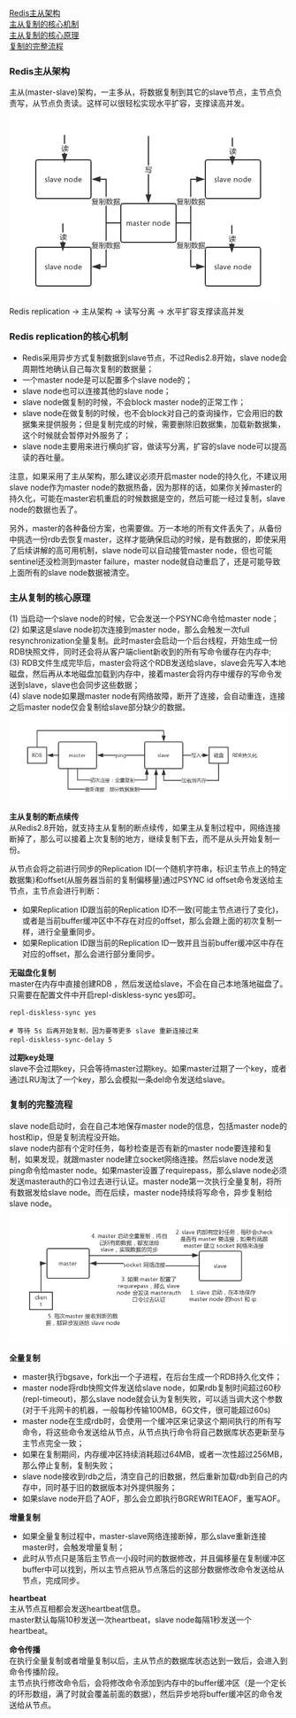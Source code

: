 [Redis主从架构](#Redis主从架构)  
[主从复制的核心机制](#主从复制的核心机制)  
[主从复制的核心原理](#主从复制的核心原理)  
[复制的完整流程](#复制的完整流程) 

### Redis主从架构
主从(master-slave)架构，一主多从，将数据复制到其它的slave节点，主节点负责写，从节点负责读。这样可以很轻松实现水平扩容，支撑读高并发。
![](../../resources/redis/redis-master-slave.png)  
Redis replication -> 主从架构 -> 读写分离 -> 水平扩容支撑读高并发

### Redis replication的核心机制
- Redis采用异步方式复制数据到slave节点，不过Redis2.8开始，slave node会周期性地确认自己每次复制的数据量；
- 一个master node是可以配置多个slave node的；
- slave node也可以连接其他的slave node；
- slave node做复制的时候，不会block master node的正常工作；
- slave node在做复制的时候，也不会block对自己的查询操作，它会用旧的数据集来提供服务；但是复制完成的时候，需要删除旧数据集，加载新数据集，这个时候就会暂停对外服务了；
- slave node主要用来进行横向扩容，做读写分离，扩容的slave node可以提高读的吞吐量。  

注意，如果采用了主从架构，那么建议必须开启master node的持久化，不建议用slave node作为master node的数据热备，因为那样的话，如果你关掉master的持久化，可能在master宕机重启的时候数据是空的，然后可能一经过复制，slave node的数据也丢了。  
  
另外，master的各种备份方案，也需要做。万一本地的所有文件丢失了，从备份中挑选一份rdb去恢复master，这样才能确保启动的时候，是有数据的，即使采用了后续讲解的高可用机制，slave node可以自动接管master node，但也可能sentinel还没检测到master failure，master node就自动重启了，还是可能导致上面所有的slave node数据被清空。

### 主从复制的核心原理
(1) 当启动一个slave node的时候，它会发送一个PSYNC命令给master node；  
(2) 如果这是slave node初次连接到master node，那么会触发一次full resynchronization全量复制。此时master会启动一个后台线程，开始生成一份RDB快照文件，同时还会将从客户端client新收到的所有写命令缓存在内存中;   
(3) RDB文件生成完毕后，master会将这个RDB发送给slave，slave会先写入本地磁盘，然后再从本地磁盘加载到内存中，接着master会将内存中缓存的写命令发送到slave，slave也会同步这些数据；   
(4) slave node如果跟master node有网络故障，断开了连接，会自动重连，连接之后master node仅会复制给slave部分缺少的数据。
![](../../resources/redis/redis-master-slave-replication.png)

**主从复制的断点续传**  
从Redis2.8开始，就支持主从复制的断点续传，如果主从复制过程中，网络连接断掉了，那么可以接着上次复制的地方，继续复制下去，而不是从头开始复制一份。

从节点会将之前进行同步的Replication ID(一个随机字符串，标识主节点上的特定数据集)和offset(从服务器当前的复制偏移量)通过PSYNC id offset命令发送给主节点，主节点会进行判断：
- 如果Replication ID跟当前的Replication ID不一致(可能主节点进行了变化)，或者是当前buffer缓冲区中不存在对应的offset，那么会跟上面的初次复制一样，进行全量重同步。
- 如果Replication ID跟当前的Replication ID一致并且当前buffer缓冲区中存在对应的offset，那么会进行部分重同步。

**无磁盘化复制**  
master在内存中直接创建RDB ，然后发送给slave，不会在自己本地落地磁盘了。只需要在配置文件中开启repl-diskless-sync yes即可。
```
repl-diskless-sync yes

# 等待 5s 后再开始复制，因为要等更多 slave 重新连接过来
repl-diskless-sync-delay 5
```

**过期key处理**  
slave不会过期key，只会等待master过期key。如果master过期了一个key，或者通过LRU淘汰了一个key，那么会模拟一条del命令发送给slave。  

### 复制的完整流程
slave node启动时，会在自己本地保存master node的信息，包括master node的host和ip，但是复制流程没开始。  
slave node内部有个定时任务，每秒检查是否有新的master node要连接和复制，如果发现，就跟master node建立socket网络连接。然后slave node发送ping命令给master node。如果master设置了requirepass，那么slave node必须发送masterauth的口令过去进行认证。master node第一次执行全量复制，将所有数据发给slave node。而在后续，master node持续将写命令，异步复制给slave node。  
![](../../resources/redis/redis-master-slave-replication-detail.png)

**全量复制**
- master执行bgsave，fork出一个子进程，在后台生成一个RDB持久化文件；
- master node将rdb快照文件发送给slave node，如果rdb复制时间超过60秒(repl-timeout)，那么slave node就会认为复制失败，可以适当调大这个参数(对于千兆网卡的机器，一般每秒传输100MB，6G文件，很可能超过60s)
- master node在生成rdb时，会使用一个缓冲区来记录这个期间执行的所有写命令，将这些命令发送给从节点，从节点执行命令将自己数据库状态更新至与主节点完全一致；  
- 如果在复制期间，内存缓冲区持续消耗超过64MB，或者一次性超过256MB，那么停止复制，复制失败；
- slave node接收到rdb之后，清空自己的旧数据，然后重新加载rdb到自己的内存中，同时基于旧的数据版本对外提供服务；
- 如果slave node开启了AOF，那么会立即执行BGREWRITEAOF，重写AOF。  

**增量复制**  
- 如果全量复制过程中，master-slave网络连接断掉，那么slave重新连接master时，会触发增量复制；
- 此时从节点只是落后主节点一小段时间的数据修改，并且偏移量在复制缓冲区buffer中可以找到，所以主节点把从节点落后的这部分数据修改命令发送给从节点，完成同步。

**heartbeat**  
主从节点互相都会发送heartbeat信息。  
master默认每隔10秒发送一次heartbeat，slave node每隔1秒发送一个heartbeat。

**命令传播**  
在执行全量复制或者增量复制以后，主从节点的数据库状态达到一致后，会进入到命令传播阶段。  
主节点执行修改命令后，会将修改命令添加到内存中的buffer缓冲区（是一个定长的环形数组，满了时就会覆盖前面的数据），然后异步地将buffer缓冲区的命令发送给从节点。

